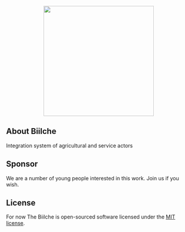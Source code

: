 <p align="center"><a href="http://biilche.ir"><img src="http://biilche.ir/images/Biilche.png" width="300"></a></p>

## About Biilche

Integration system of agricultural and service actors

##  Sponsor

We are a number of young people interested in this work. Join us if you wish.

## License

For now The Biilche is open-sourced software licensed under the [MIT license](https://opensource.org/licenses/MIT).
